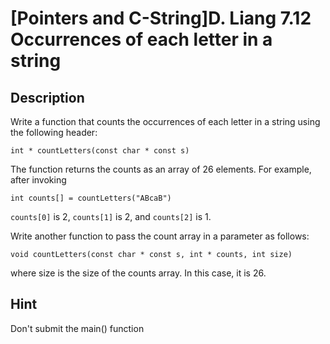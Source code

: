 # [Pointers and C-String]D. Liang 7.12 Occurrences of each letter in a string

## Description
Write a function that counts the occurrences of each letter in a string using the following header:
```
int * countLetters(const char * const s)
```
The function returns the counts as an array of 26 elements.
For example, after invoking
```
int counts[] = countLetters("ABcaB")
```
``counts[0]`` is 2, ``counts[1]`` is 2, and ``counts[2]`` is 1.

Write another function to pass the count array in a parameter as follows:
```
void countLetters(const char * const s, int * counts, int size)
```
where size is the size of the counts array. In this case, it is 26.

## Hint

Don't submit the main() function
